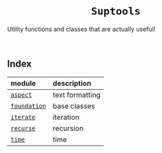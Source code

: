 # <h1 align="center"> `Suptools` </h1>

Utility functions and classes that are actually useful!


<br>


## Index

| module | description |
| :----- | :---------- |
| [`aspect`](aspect.py) | text formatting |
| [`foundation`](foundation.py) | base classes |
| [`iterate`](iterate.py) | iteration |
| [`recurse`](recurse.py) | recursion |
| [`time`](time.py) | time |
